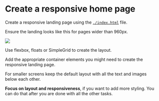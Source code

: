 # Create a responsive home page

Create a responsive landing page using the [`./index.html`](./index.html) file.

Ensure the landing looks like this for pages wider than 960px.

![](./responsive_small.jpeg)


Use flexbox, floats or SimpleGrid to create the layout.

Add the appropriate container elements you might need to create the responsive landing page.

For smaller screens keep the default layout with all the text and images below each other. 

**Focus on layout and responsiveness**, if you want to add more styling. You can do that after you are done with all the other tasks.



